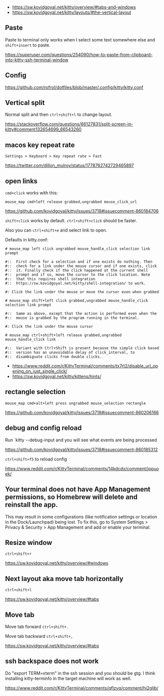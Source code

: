 - https://sw.kovidgoyal.net/kitty/overview/#tabs-and-windows
- https://sw.kovidgoyal.net/kitty/layouts/#the-vertical-layout

## Paste

Paste to terminal only works when I select some text somewhere else and `shift+insert` to paste.

https://superuser.com/questions/254090/how-to-paste-from-clipboard-into-kitty-ssh-terminal-window

## Config

https://github.com/rofrol/dotfiles/blob/master/.config/kitty/kitty.conf

## Vertical split

Normal split and then `ctrl+shift+l` to change layout.

https://stackoverflow.com/questions/66127831/split-screen-in-kitty#comment132654699_66543260

## macos key repeat rate

`Settings > Keyboard > Key repeat rate > Fast`

https://twitter.com/dillon_mulroy/status/1778762742729465897

## open links

`cmd+click` works with this:

`mouse_map cmd+left release grabbed,ungrabbed mouse_click_url`

https://github.com/kovidgoyal/kitty/issues/3718#issuecomment-860184706

`shift+click` works by default. `ctrl+shift+click` should be faster.

Also you can `ctrl+shift+e` and select link to open.

Defaults in kitty.conf:

```
# mouse_map left click ungrabbed mouse_handle_click selection link prompt

#::  First check for a selection and if one exists do nothing. Then
#::  check for a link under the mouse cursor and if one exists, click
#::  it. Finally check if the click happened at the current shell
#::  prompt and if so, move the cursor to the click location. Note
#::  that this requires shell integration
#::  https://sw.kovidgoyal.net/kitty/shell-integration/ to work.

#: Click the link under the mouse or move the cursor even when grabbed

# mouse_map shift+left click grabbed,ungrabbed mouse_handle_click selection link prompt

#::  Same as above, except that the action is performed even when the
#::  mouse is grabbed by the program running in the terminal.

#: Click the link under the mouse cursor

# mouse_map ctrl+shift+left release grabbed,ungrabbed mouse_handle_click link

#::  Variant with Ctrl+Shift is present because the simple click based
#::  version has an unavoidable delay of click_interval, to
#::  disambiguate clicks from double clicks.
```

- https://www.reddit.com/r/KittyTerminal/comments/tx7rt2/disable_url_opening_on_just_single_click/
- https://sw.kovidgoyal.net/kitty/kittens/hints/

## rectangle selection

`mouse_map cmd+alt+left press ungrabbed mouse_selection rectangle`

https://github.com/kovidgoyal/kitty/issues/3718#issuecomment-860206166

## debug and config reload

Run `kitty --debug-input and you will see what events are being processed

https://github.com/kovidgoyal/kitty/issues/3718#issuecomment-860185312

`ctrl+shift+f5` to reload config

https://www.reddit.com/r/KittyTerminal/comments/14kdcdx/comment/jppuoek/

## Your terminal does not have App Management permissions, so Homebrew will delete and reinstall the app.

This may result in some configurations (like notification settings or location in the Dock/Launchpad) being lost.
To fix this, go to System Settings > Privacy & Security > App Management and add or enable your terminal.

## Resize window

`ctrl+shift+r`

https://sw.kovidgoyal.net/kitty/overview/#windows

## Next layout aka move tab horizontally

`ctrl+shift+l`

https://sw.kovidgoyal.net/kitty/overview/#tabs

## Move tab

Move tab forward `ctrl+shift+.`

Move tab backward `ctrl+shift+,`

https://sw.kovidgoyal.net/kitty/overview/#tabs

## ssh backspace does not work

Do "export TERM=xterm" in the ssh session and you should be gtg. I think installing kitty-terminfo in the target machine will work as well.

https://www.reddit.com/r/KittyTerminal/comments/qflzyq/comment/hi2glib/
